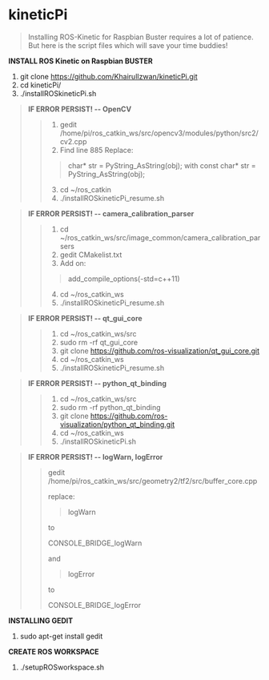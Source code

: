# kineticPi

> Installing ROS-Kinetic for Raspbian Buster requires a lot of patience. But 
here is the script files which will save your time buddies!

**INSTALL ROS Kinetic on Raspbian BUSTER**
1. git clone https://github.com/KhairulIzwan/kineticPi.git
2. cd kineticPi/
3. ./installROSkineticPi.sh

> **IF ERROR PERSIST! -- OpenCV**
>> 1. gedit /home/pi/ros_catkin_ws/src/opencv3/modules/python/src2/cv2.cpp
>> 2. Find line 885
>> Replace:
>>> char* str = PyString_AsString(obj);
>> with
>>> const char* str = PyString_AsString(obj);
>> 3. cd ~/ros_catkin
>> 4. ./installROSkineticPi_resume.sh

> **IF ERROR PERSIST! -- camera_calibration_parser**
>> 1. cd ~/ros_catkin_ws/src/image_common/camera_calibration_parsers
>> 2. gedit CMakelist.txt
>> 3. Add on:
>>> add_compile_options(-std=c++11)
>> 4. cd ~/ros_catkin_ws
>> 5. ./installROSkineticPi_resume.sh

> **IF ERROR PERSIST! -- qt_gui_core**
>> 1. cd ~/ros_catkin_ws/src
>> 2. sudo rm -rf qt_gui_core
>> 3. git clone https://github.com/ros-visualization/qt_gui_core.git
>> 4. cd ~/ros_catkin_ws
>> 5. ./installROSkineticPi_resume.sh

> **IF ERROR PERSIST! -- python_qt_binding**
>> 1. cd ~/ros_catkin_ws/src
>> 2. sudo rm -rf python_qt_binding
>> 3. git clone https://github.com/ros-visualization/python_qt_binding.git
>> 4. cd ~/ros_catkin_ws
>> 5. ./installROSkineticPi.sh

> **IF ERROR PERSIST! -- logWarn, logError**
>> gedit /home/pi/ros_catkin_ws/src/geometry2/tf2/src/buffer_core.cpp
>>
>> replace:
>>
>>> logWarn
>>
>> to
>>
>> CONSOLE_BRIDGE_logWarn
>>
>> and
>>
>>> logError
>>
>> to
>>
>> CONSOLE_BRIDGE_logError

**INSTALLING GEDIT**
1. sudo apt-get install gedit

**CREATE ROS WORKSPACE**
1. ./setupROSworkspace.sh
